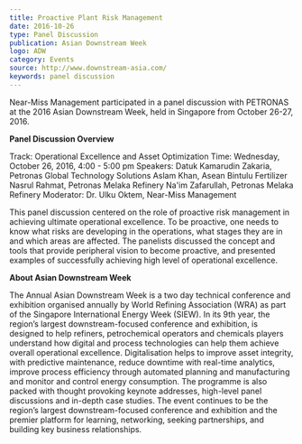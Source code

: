 ```yaml
---
title: Proactive Plant Risk Management
date: 2016-10-26
type: Panel Discussion
publication: Asian Downstream Week
logo: ADW
category: Events
source: http://www.downstream-asia.com/
keywords: panel discussion 
---
```

Near-Miss Management participated in a panel discussion with PETRONAS at the 2016 Asian Downstream Week, held in Singapore from October 26-27, 2016.


**Panel Discussion Overview**

Track: Operational Excellence and Asset Optimization
Time: Wednesday, October 26, 2016, 4:00 - 5:00 pm
Speakers: Datuk Kamarudin Zakaria, Petronas Global Technology Solutions
          Aslam Khan, Asean Bintulu Fertilizer
          Nasrul Rahmat, Petronas Melaka Refinery
          Na'im Zafarullah, Petronas Melaka Refinery
Moderator: Dr. Ulku Oktem, Near-Miss Management

This panel discussion centered on the role of proactive risk management in achieving ultimate operational excellence. To be proactive, one needs to know what risks are developing in the operations, what stages they are in and which areas are affected. The panelists discussed the concept and tools that provide peripheral vision to become proactive, and presented examples of successfully achieving high level of operational excellence.


**About Asian Downstream Week**

The Annual Asian Downstream Week is a two day technical conference and exhibition organised annually by World Refining Association (WRA) as part of the Singapore International Energy Week (SIEW).  In its 9th year, the region’s largest downstream-focused conference and exhibition, is designed to help refiners, petrochemical operators and chemicals players understand how digital and process technologies can help them achieve overall operational excellence. Digitalisation helps to improve asset integrity, with predictive maintenance, reduce downtime with real-time analytics, improve process efficiency through automated planning and manufacturing and monitor and control energy consumption. The programme is also packed with thought provoking keynote addresses, high-level panel discussions and in-depth case studies. The event continues to be the region’s largest downstream-focused conference and exhibition and the premier platform for learning, networking, seeking partnerships, and building key business relationships.
